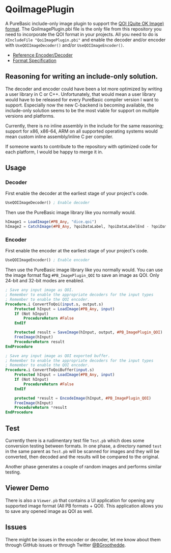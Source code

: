 # QoiImagePlugin

A PureBasic include-only image plugin to support the [QOI (Quite OK Image) format](https://qoiformat.org/). The QoiImagePlugin.pbi file is the only file from this repository you need to incorporate the QOI format in your projects. All you need to do is `XIncludeFile "QoiImagePlugin.pbi"` and enable the decoder and/or encoder with `UseQOIImageDecoder()` and/or `UseQOIImageEncoder()`.

- [Reference Encoder/Decoder](https://github.com/phoboslab/qoi)
- [Format Specification](https://qoiformat.org/qoi-specification.pdf)

## Reasoning for writing an include-only solution.

The decoder and encoder could have been a lot more optimized by writing a user library in C or C++. Unfortunately, that would mean a user library would have to be released for every PureBasic compiler version I want to support. Especially now the new C-backend is becoming available, the include-only solution seems to be the most viable for support on multiple versions and platforms.

Currently, there is no inline assembly in the include for the same reasoning; support for x86, x86-64, ARM on all supported operating systems would mean custom inline assembly/inline C per compiler. 

If someone wants to contribute to the repository with optimized code for each platform, I would be happy to merge it in.

## Usage

### Decoder

First enable the decoder at the earliest stage of your project's code. 

```purebasic
UseQOIImageDecoder() ; Enable decoder
```

Then use the PureBasic image library like you normally would.

```purebasic
hImage1 = LoadImage(#PB_Any, "dice.qoi")
hImage2 = CatchImage(#PB_Any, ?qoiDataLabel, ?qoiDataLabelEnd - ?qoiDataLabel)
```

### Encoder

First enable the encoder at the earliest stage of your project's code.

```purebasic
UseQOIImageEncoder() ; Enable encoder
```

Then use the PureBasic image library like you normally would. You can use the image format flag `#PB_ImagePlugin_QOI` to save an image as QOI. Only 24-bit and 32-bit modes are enabled.

```purebasic
; Save any input image as QOI. 
; Remember to enable the appropriate decoders for the input types
; Remember to enable the QOI encoder.
Procedure.i ConvertToQoi(input.s, output.s)
    Protected hInput = LoadImage(#PB_Any, input)
    If (Not hInput)
        ProcedureReturn #False
    EndIf

    Protected result = SaveImage(hInput, output, #PB_ImagePlugin_QOI)
    FreeImage(hInput)
    ProcedureReturn result 
EndProcedure

; Save any input image as QOI exported buffer. 
; Remember to enable the appropriate decoders for the input types
; Remember to enable the QOI encoder.
Procedure.i ConvertToQoiBuffer(input.s)
    Protected hInput = LoadImage(#PB_Any, input)
    If (Not hInput)
        ProcedureReturn #False
    EndIf

    protected *result = EncodeImage(hInput, #PB_ImagePlugin_QOI)
    FreeImage(hInput)
    ProcedureReturn *result
EndProcedure
```

## Test

Currently there is a rudimentary test file `Test.pb` which does some conversion testing between formats. In one phase, a directory named `test` in the same parent as `Test.pb` will be scanned for images and they will be converted, then decoded and the results will be compared to the original. 

Another phase generates a couple of random images and performs similar testing. 

## Viewer Demo

There is also a `Viewer.pb` that contains a UI application for opening any supported image format (All PB formats + QOI). This application allows you to save any opened image as QOI as well. 

## Issues

There might be issues in the encoder or decoder, let me know about them through GitHub issues or through Twitter [@BGroothedde](https://twitter.com/BGroothedde).
